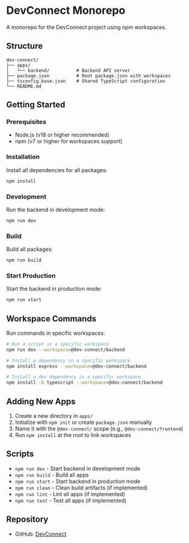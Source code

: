 # DevConnect Monorepo

A monorepo for the DevConnect project using npm workspaces.

## Structure

```
dev-connect/
├── apps/
│   └── backend/          # Backend API server
├── package.json          # Root package.json with workspaces
├── tsconfig.base.json    # Shared TypeScript configuration
└── README.md
```

## Getting Started

### Prerequisites

- Node.js (v18 or higher recommended)
- npm (v7 or higher for workspaces support)

### Installation

Install all dependencies for all packages:

```bash
npm install
```

### Development

Run the backend in development mode:

```bash
npm run dev
```

### Build

Build all packages:

```bash
npm run build
```

### Start Production

Start the backend in production mode:

```bash
npm run start
```

## Workspace Commands

Run commands in specific workspaces:

```bash
# Run a script in a specific workspace
npm run dev --workspace=@dev-connect/backend

# Install a dependency in a specific workspace
npm install express --workspace=@dev-connect/backend

# Install a dev dependency in a specific workspace
npm install -D typescript --workspace=@dev-connect/backend
```

## Adding New Apps

1. Create a new directory in `apps/`
2. Initialize with `npm init` or create `package.json` manually
3. Name it with the `@dev-connect/` scope (e.g., `@dev-connect/frontend`)
4. Run `npm install` at the root to link workspaces

## Scripts

- `npm run dev` - Start backend in development mode
- `npm run build` - Build all apps
- `npm run start` - Start backend in production mode
- `npm run clean` - Clean build artifacts (if implemented)
- `npm run lint` - Lint all apps (if implemented)
- `npm run test` - Test all apps (if implemented)

## Repository

- GitHub: [DevConnect](https://github.com/NishanBangera/DevConnect)
